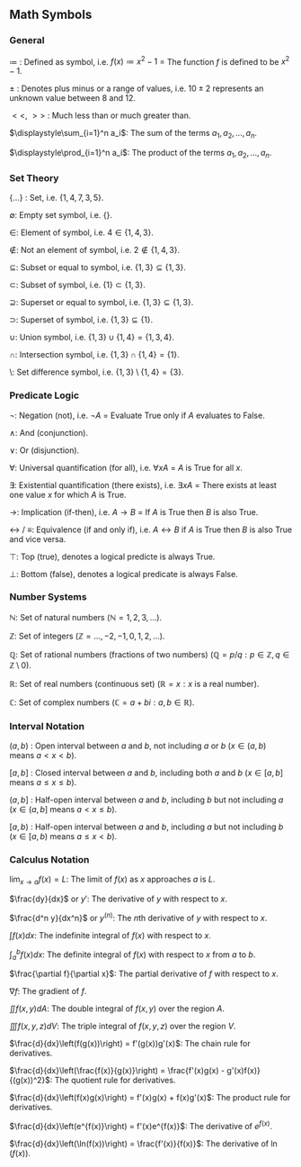 
## Math Symbols

### General

$\coloneqq$ : Defined as symbol, i.e. $f(x) \coloneqq x^2 - 1$ = The function $f$ is defined to be $x^2 - 1$.

$\pm$ : Denotes plus minus or a range of values, i.e. $10 \pm 2$ represents an unknown value between $8$ and $12$.

$<<$, $>>$ : Much less than or much greater than.

$\displaystyle\sum_{i=1}^n a_i$: The sum of the terms $a_1, a_2, \ldots, a_n$.

$\displaystyle\prod_{i=1}^n a_i$: The product of the terms $a_1, a_2, \ldots, a_n$.

### Set Theory

$\{...\}$ : Set, i.e. $\{1, 4, 7, 3, 5\}$.

$\emptyset$: Empty set symbol, i.e. $\{\}$.

$\in$: Element of symbol, i.e. $4 \in \{1, 4, 3\}$.

$\notin$: Not an element of symbol, i.e. $2 \notin \{1, 4, 3\}$.

$\subseteq$: Subset or equal to symbol, i.e. $\{1, 3\} \subseteq \{1, 3\}$.

$\subset$: Subset of symbol, i.e. $\{1\} \subset \{1, 3\}$.

$\supseteq$: Superset or equal to symbol, i.e. $\{1, 3\} \subseteq \{1, 3\}$.

$\supset$: Superset of symbol, i.e. $\{1, 3\} \subseteq \{1\}$.

$\cup$: Union symbol, i.e. $\{1, 3\} \cup \{1, 4\} = \{1, 3, 4\}$.
  
$\cap$: Intersection symbol, i.e. $\{1, 3\} \cap \{1, 4\} = \{1\}$.

$\setminus$: Set difference symbol, i.e. $\{1, 3\} \setminus \{1, 4\} = \{3\}$.

### Predicate Logic

$\neg$: Negation (not), i.e. $\neg A$ = Evaluate True only if $A$ evaluates to False.

$\land$: And (conjunction).

$\lor$: Or (disjunction).

$\forall$: Universal quantification (for all), i.e. $\forall x A$ = $A$ is True for all $x$.

$\exists$: Existential quantification (there exists), i.e. $\exists x A$ = There exists at least one value $x$ for which $A$ is True.

$\rightarrow$: Implication (if-then), i.e. $A \rightarrow B$ = If $A$ is True then $B$ is also True.

$\leftrightarrow$ / $\equiv$: Equivalence (if and only if), i.e. $A \leftrightarrow B$ if $A$ is True then $B$ is also True and vice versa.

$\top$: Top (true), denotes a logical predicte is always True.

$\bot$: Bottom (false), denotes a logical predicate is always False.

### Number Systems

$\mathbb{N}$: Set of natural numbers ($\mathbb{N} = {1, 2, 3, \ldots}$).

$\mathbb{Z}$: Set of integers ($\mathbb{Z} = {\ldots, -2, -1, 0, 1, 2, \ldots}$).

$\mathbb{Q}$: Set of rational numbers (fractions of two numbers) ($\mathbb{Q} = {p/q : p \in \mathbb{Z}, q \in \mathbb{Z}\setminus{0}}$).

$\mathbb{R}$: Set of real numbers (continuous set) ($\mathbb{R} = {x : x \text{ is a real number}}$).

$\mathbb{C}$: Set of complex numbers ($\mathbb{C} = {a+bi : a,b \in \mathbb{R}}$).

### Interval Notation

$(a,b)$ : Open interval between $a$ and $b$, not including $a$ or $b$ ($x \in (a,b)$ means $a < x < b$).

$[a,b]$ : Closed interval between $a$ and $b$, including both $a$ and $b$ ($x \in [a,b]$ means $a \leq x \leq b$).

$(a,b]$ : Half-open interval between $a$ and $b$, including $b$ but not including $a$ ($x \in (a,b]$ means $a < x \leq b$).

$[a,b)$ : Half-open interval between $a$ and $b$, including $a$ but not including $b$ ($x \in [a,b)$ means $a \leq x < b$).

### Calculus Notation

$\lim_{x\to a}f(x)=L$: The limit of $f(x)$ as $x$ approaches $a$ is $L$.

$\frac{dy}{dx}$ or $y'$: The derivative of $y$ with respect to $x$.

$\frac{d^n y}{dx^n}$ or $y^{(n)}$: The $n$th derivative of $y$ with respect to $x$.

$\int f(x) dx$: The indefinite integral of $f(x)$ with respect to $x$.

$\int_a^b f(x) dx$: The definite integral of $f(x)$ with respect to $x$ from $a$ to $b$.

$\frac{\partial f}{\partial x}$: The partial derivative of $f$ with respect to $x$.

$\nabla f$: The gradient of $f$.

$\iint f(x,y) dA$: The double integral of $f(x,y)$ over the region $A$.

$\iiint f(x,y,z) dV$: The triple integral of $f(x,y,z)$ over the region $V$.

$\frac{d}{dx}\left(f(g(x))\right) = f'(g(x))g'(x)$: The chain rule for derivatives.

$\frac{d}{dx}\left(\frac{f(x)}{g(x)}\right) = \frac{f'(x)g(x) - g'(x)f(x)}{(g(x))^2}$: The quotient rule for derivatives.

$\frac{d}{dx}\left(f(x)g(x)\right) = f'(x)g(x) + f(x)g'(x)$: The product rule for derivatives.

$\frac{d}{dx}\left(e^{f(x)}\right) = f'(x)e^{f(x)}$: The derivative of $e^{f(x)}$.

$\frac{d}{dx}\left(\ln(f(x))\right) = \frac{f'(x)}{f(x)}$: The derivative of $\ln(f(x))$.
